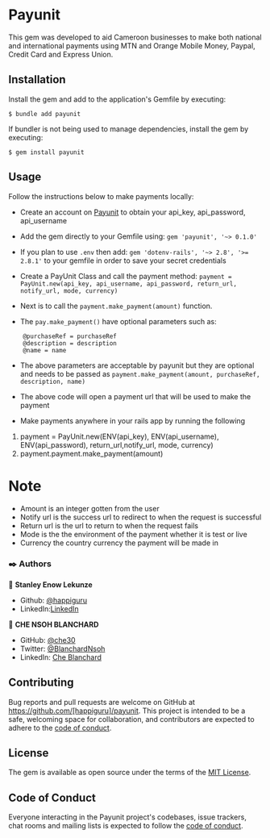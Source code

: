 # Payunit

This gem was developed to aid Cameroon businesses to make both national and international payments using MTN and Orange Mobile Money, Paypal, Credit Card and Express Union.

## Installation

Install the gem and add to the application's Gemfile by executing:

    $ bundle add payunit

If bundler is not being used to manage dependencies, install the gem by executing:

    $ gem install payunit

## Usage
Follow the instructions below to make payments locally:
- Create an account on [Payunit](https://app.payunit.net) to obtain your api_key, api_password, api_username

- Add the gem directly to your Gemfile using:
```gem 'payunit', '~> 0.1.0'```

- If you plan to use `.env` then add:
```gem 'dotenv-rails', '~> 2.8', '>= 2.8.1'```
to your gemfile in order to save your secret credentials

- Create a PayUnit Class and call the payment method:
```payment = PayUnit.new(api_key, api_username, api_password, return_url, notify_url, mode, currency)```

- Next is to call the ```payment.make_payment(amount)``` function.

- The ```pay.make_payment()``` have optional parameters such as:

```
    @purchaseRef = purchaseRef
    @description = description
    @name = name
```
- The above parameters are acceptable by payunit but they are optional and needs to be passed as ```payment.make_payment(amount, purchaseRef, description, name)```

- The above code will open a payment url that will be used to make the payment
- Make payments anywhere in your rails app by running the following
1. payment = PayUnit.new(ENV(api_key), ENV(api_username), ENV(api_password), return_url,notify_url, mode, currency)
2. payment.payment.make_payment(amount)
# Note
- Amount is an integer gotten from the user
- Notify url is the success url to redirect to when the request is successful 
- Return url is the url to return to when the request fails
- Mode is the the environment of the payment whether it is test or live
- Currency the country currency the payment will be made in 

### ✒️ Authors

👤 **Stanley Enow Lekunze**

- Github: [@happiguru](https://github.com/happiguru)
- LinkedIn:[LinkedIn](https://www.linkedin.com/in/lekunze-nley)

👤 **CHE NSOH BLANCHARD**

- GitHub: [@che30](https://github.com/che30)
- Twitter: [@BlanchardNsoh](https://twitter.com/che55085128 )
- LinkedIn: [Che Blanchard](https://www.linkedin.com/in/che-nsoh-9455271b0/)

## Contributing

Bug reports and pull requests are welcome on GitHub at https://github.com/[happiguru]/payunit. This project is intended to be a safe, welcoming space for collaboration, and contributors are expected to adhere to the [code of conduct](https://github.com/[happiguru]/payunit/blob/main/CODE_OF_CONDUCT.md).

## License

The gem is available as open source under the terms of the [MIT License](https://opensource.org/licenses/MIT).

## Code of Conduct

Everyone interacting in the Payunit project's codebases, issue trackers, chat rooms and mailing lists is expected to follow the [code of conduct](https://github.com/[USERNAME]/payunit/blob/main/CODE_OF_CONDUCT.md).


